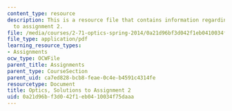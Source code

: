 ```yaml
---
content_type: resource
description: This is a resource file that contains information regarding optics, solutions
  to assignment 2.
file: /media/courses/2-71-optics-spring-2014/0a21d96bf3d042f1eb0410034f75daaa_MIT2_71S14_HW_2_sols.pdf
file_type: application/pdf
learning_resource_types:
- Assignments
ocw_type: OCWFile
parent_title: Assignments
parent_type: CourseSection
parent_uid: ca7ed828-bcb8-feae-0c4e-b4591c4314fe
resourcetype: Document
title: Optics, Solutions to Assignment 2
uid: 0a21d96b-f3d0-42f1-eb04-10034f75daaa
---
```

